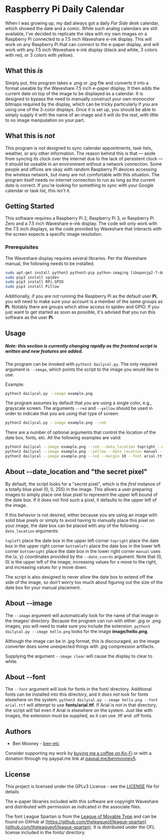 # Raspberry Pi Daily Calendar

When I was growing up, my dad always got a daily _Far Side_ desk calendar, which showed the date and a  comic. While such analog calendars are still available, I've decided to replicate the idea with my own images on a Raspberry Pi connected to a 7.5 inch Waveshare e-ink display. This will work on any Raspberry Pi that can connect to the e-paper display, and will work with any 7.5 inch Waveshare e-ink display (black and white, 3 colors with red, or 3 colors with yellow).

## What this _is_

Simply put, this program takes a .png or .jpg file and converts it into a format useable by the Waveshare 7.5 inch e-paper display. It then adds the current date on top of the image to be displayed as a calendar. It is designed to bypass the need to manually construct your own monocolor bitmaps required by the display, which can be tricky particularly if you are using one of the 3-color displays. Once it is set up, you should be able to simply supply it with the name of an image and it will do the rest, with little to no image manipulation on your part.

## What this is _not_

This program is _not_ designed to sync calendar appointments, task lists, weather, or any other information. The reason behind this is that — aside from syncing its clock over the internet due to the lack of persistent clock — it should be useable in an environment without a network connection. Some people and offices are okay with random Raspberry Pi devices accessing the wireless network, but many are not comfortable with this situation. The program itself needs no internet connection to run as long as the current date is correct. If you're looking for something to sync with your Google calendar or task list, this isn't it.

## Getting Started

This software requires a Raspberry Pi 2, Raspberry Pi 3, or Raspberry Pi Zero and a 7.5 inch Waveshare e-ink display. The code will only work with the 7.5 inch displays, as the code provided by Waveshare that interacts with the screen expects a specific image resolution.

### Prerequisites

The Waveshare display requires several libraries. Per the Waveshare manual, the following needs to be installed.

```bash
sudo apt-get install python3 python3-pip python-imaging libopenjp2-7-dev
sudo pip3 install spidev
sudo pip3 install RPi.GPIO
sudo pip3 install Pillow
```

Additionally, if you are not running the Raspberry Pi as the default user __Pi__, you will need to make sure your account is a member of the same groups as __Pi__. Notably there are groups which allow access to spidev and GPIO. If you just want to get started as soon as possible, it's advised that you run this software as the user __Pi__.

## Usage

##### Note: this section is currently changing rapidly as the frontend script is written and new features are added.

The program can be invoked with `python3 dailycal.py`. The only required argument is `--image`, which points the script to the image you would like to use.

Example:

```bash
python3 dailycal.py --image example.png
```

The program assumes by default that you are using a single color, e.g., grayscale screen. The arguments `--red` and `--yellow` should be used in order to indicate that you are using that type of screen:

```bash
python3 dailycal.py --image example.png --red
```

There are a number of optional arguments that control the location of the date box, fonts, etc. All the following examples are valid:

```bash
python3 dailycal --image example.png --red --date_location topright --no-border
python3 dailycal --image example.png --yellow --date_location manual --date_coords (45, 20)
python3 dailycal --image example.png --red --margin 10 --font arial.ttf
```

## About --date_location and "the secret pixel"

By default, the script looks for a "secret pixel", which is the _first_ instance of a totally blue pixel (0, 0, 255) in the image. This allows a user preparing images to simply place one blue pixel to represent the upper left bound of the date box. If it does not find such a pixel, it defaults to the upper left of the image.

If this behavior is not desired, either because you are using an image with solid blue pixels or simply to avoid having to manually place this pixel on your image, the date box can be placed with any of the following `--date_location` arguments:

`topleft` place the date box in the upper left corner
`topright` place the date box in the upper right corner
`bottomleft` place the date box in the lower left corner
`bottomright` place the date box in the lower right corner
`manual` uses the (x, y) coordinates provided by the `--date_coords` argument. Note that (0, 0) is the upper left of the image; increasing values for x move to the right, and increasing values for y move down.

The script is also designed to never allow the date box to extend off the side of the image, so don't worry too much about figuring out the size of the date box for your manual placement.

## About --image

The `--image` argument will automatically look for the name of that image in the images/ directory. Because the program can run with either .jpg or .png images, you will need to make sure you include the extension. `python3 dailycal.py --image hello.png` looks for the image __image/hello.png__.

Although the image can be in .jpg format, this is discouraged, as the image converter does some unexpected things with .jpg compression artifacts.

Supplying the argument `--image clear` will cause the display to clear to white.

## About --font

The `--font` argument will look for fonts in the font/ directory. Additional fonts can be installed into this directory, and it _does not_ look for fonts elsewhere on the system. `python3 dailycal.py --image hello.png --font arial.ttf` will attempt to use __fonts/arial.ttf__. If Arial is _not_ in that directory, the script will fail even if Arial is elsewhere on the system. Just like with images, the extension must be supplied, as it can use .ttf and .otf fonts.

## Authors

* Ben Mooney - [ben-etc](https://github.com/ben-etc)

Consider supporting my work by [buying me a coffee on Ko-Fi](https://ko-fi.com/benmooney) or with a donation through my paypal.me link at [paypal.me/benmooney5](https://paypal.me/benmooney5).

## License

This project is licensed under the GPLv3 License - see the [LICENSE](LICENSE) file for details

The e-paper libraries included with this software are copyright Waveshare and distributed with permission as indicated in the associate files.

The font League Spartan is from the [League of Movable Type](https://www.theleagueofmoveabletype.com) and can be found on GitHub at [https://github.com/theleagueof/league-spartan](github.com/theleagueof/league-spartan). It is distributed under the OFL license included in the fonts/ directory.